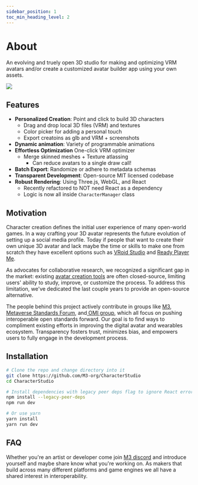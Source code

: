 ```yaml
---                                                                                                                                  
sidebar_position: 1                                                                                                                              
toc_min_heading_level: 2
--- 
```


# About


An evolving and truely open 3D studio for making and optimizing VRM avatars and/or create a customized avatar builder app using your own assets.


![](/img/v2zJEiy.gif)


## Features

- **Personalized Creation**: Point and click to build 3D characters
    - Drag and drop local 3D files (VRM) and textures
    - Color picker for adding a personal touch
    - Export creatoins as glb and VRM + screenshots
- **Dynamic animation**: Variety of programmable animations
- **Effortless Optimization** One-click VRM optimizer
    - Merge skinned meshes + Texture atlassing
        - Can reduce avatars to a single draw call!
- **Batch Export**: Randomize or adhere to metadata schemas
- **Transparent Development**: Open-source MIT licensed codebase
- **Robust Rendering**: Using Three.js, WebGL, and React
    - Recently refactored to NOT need React as a dependency
    - Logic is now all inside `CharacterManager` class

## Motivation

Character creation defines the initial user experience of many open-world games. In a way crafting your 3D avatar represents the future evolution of setting up a social media profile. Today if people that want to create their own unique 3D avatar and lack maybe the time or skills to make one from scratch they have excellent options such as [VRoid Studio](https://vroid.com/en/studio) and [Ready Player Me](https://readyplayer.me/).

As advocates for collaborative research, we recognized a significant gap in the market: existing [avatar creation tools](https://hackmd.io/@XR/avatarbuilders) are often closed-source, limiting users' ability to study, improve, or customize the process. To address this limitation, we've dedicated the last couple years to provide an open-source alternative.

The people behind this project actively contribute in groups like [M3](https://m3org.com), [Metaverse Standards Forum](https://metaverse-standards.org/), and[ OMI group](https://omigroup.org/), which all focus on pushing interoperable open standards forward. Our goal is to find ways to compliment existing efforts in improving the digital avatar and wearables ecosystem. Transparency fosters trust, minimizes bias, and empowers users to fully engage in the development process.


## Installation


```bash
# Clone the repo and change directory into it
git clone https://github.com/M3-org/CharacterStudio
cd CharacterStudio

# Install dependencies with legacy peer deps flag to ignore React errors
npm install --legacy-peer-deps
npm run dev

# Or use yarn
yarn install
yarn run dev
```

## FAQ

Whether you're an artist or developer come join [M3 discord](https://m3org.com/discord) and introduce yourself and maybe share know what you're working on. As makers that build across many different platforms and game engines we all have a shared interest in interoperability.
